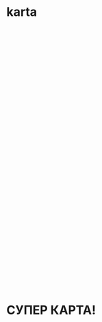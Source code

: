 karta
=====
<html>
   <head>
      <meta charset="utf-8">
      <title> 
         Пример 1 
      </title>
      <script src="http://api-maps.yandex.ru/2.0-stable/?load=package.standard&lang=ru_RU" type="text/javascript"></script>
   </head>
   <body>
      <div id="map" style="width: 800px; height: 600px"></div>
   </body>
   <h1>
   СУПЕР КАРТА!
   <h1>
   <script type="text/javascript">
      ymaps.ready(init);
      var myMap;
      var myPlacemark;
      var myPlace;
      
      function init() {
      myMap = new ymaps.Map("map", {
          center: [56.86, 60.64],
          zoom: 14
      });
      myPlacemark = new ymaps.Placemark([56.841525, 60.61392], {
          content: 'Универ!',
          balloonContent: 'Мы тут'
      });
      
      myMap.geoObjects.add(myPlacemark);
      
      myPlace = new ymaps.Placemark([56.823871, 60.581497], {
      content: 'Дом',
      balloonContent: 'Мы тут'
      });
      
      myMap.geoObjects.add(myPlace);
      var myControlGroup = new ymaps.control.Group({
      items: [
      new ymaps.control.Button('Первый'),
      new ymaps.control.Button('Второй'),
      new ymaps.control.Button('Расчет окончен')
      ]
      }, {selectOnClick: false});
      
      myControlGroup.events.add(['click'], function (e) {
      alert(e.get('target').data.get('content'));
      });
      myMap.controls.add(myControlGroup);
      
      //myMap.behaviors.enable('ruler');
      myMap.controls.add(new ymaps.control.ZoomControl());
      myMap.controls.add('searchControl');
      }
      
   </script>
   </body> 
</html>
